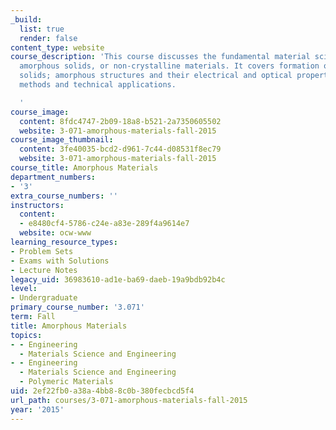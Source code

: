 ```yaml
---
_build:
  list: true
  render: false
content_type: website
course_description: 'This course discusses the fundamental material science behind
  amorphous solids, or non-crystalline materials. It covers formation of amorphous
  solids; amorphous structures and their electrical and optical properties; and characterization
  methods and technical applications.

  '
course_image:
  content: 8fdc4747-2b09-18a8-b521-2a7350605502
  website: 3-071-amorphous-materials-fall-2015
course_image_thumbnail:
  content: 3fe40035-bcd2-d961-7c44-d08531f8ec79
  website: 3-071-amorphous-materials-fall-2015
course_title: Amorphous Materials
department_numbers:
- '3'
extra_course_numbers: ''
instructors:
  content:
  - e8480cf4-5786-c24e-a83e-289f4a9614e7
  website: ocw-www
learning_resource_types:
- Problem Sets
- Exams with Solutions
- Lecture Notes
legacy_uid: 36983610-ad1e-ba69-daeb-19a9bdb92b4c
level:
- Undergraduate
primary_course_number: '3.071'
term: Fall
title: Amorphous Materials
topics:
- - Engineering
  - Materials Science and Engineering
- - Engineering
  - Materials Science and Engineering
  - Polymeric Materials
uid: 2ef22fb0-a38a-4bb8-8c0b-380fecbcd5f4
url_path: courses/3-071-amorphous-materials-fall-2015
year: '2015'
---
```

